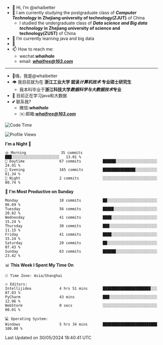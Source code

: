 - 👋 Hi, I’m @whaibetter
- 👀 I am currently studying the postgraduate class of ***Computer Technology* in Zhejiang university of technology(ZJUT)** of China
  -  I studied the undergraduate class of ***Data science and Big data technology* in Zhejiang university of science and technology(ZUST)** of China
- 🌱 I’m currently learning java and big data
- 💞️ 
- 📫 How to reach me: 
  - wechat:***whaihalo***
  - email: ***whaifree@163.com***
 ------------------------
- 👋嗨，我是@whaibetter
- 👁 我目前就为在 **浙江工业大学 就读*计算机技术* 专业硕士研究生**
  - 我本科毕业于**浙江科技大学*数据科学与大数据技术*专业**
- 🌴 目前正在学习java和大数据
- 💕 联系我?
  - 微信:***whaihalo***
  - ✉️:邮箱:***whaifree@163.com***

<!--START_SECTION:waka-->
![Code Time](http://img.shields.io/badge/Code%20Time-261%20hrs%2048%20mins-blue)

![Profile Views](http://img.shields.io/badge/Profile%20Views-0-blue)

**I'm a Night 🦉** 

```text
🌞 Morning                35 commits          ███░░░░░░░░░░░░░░░░░░░░░░   13.01 % 
🌆 Daytime                67 commits          ██████░░░░░░░░░░░░░░░░░░░   24.91 % 
🌃 Evening                165 commits         ███████████████░░░░░░░░░░   61.34 % 
🌙 Night                  2 commits           ░░░░░░░░░░░░░░░░░░░░░░░░░   00.74 % 
```
📅 **I'm Most Productive on Sunday** 

```text
Monday                   18 commits          ██░░░░░░░░░░░░░░░░░░░░░░░   06.69 % 
Tuesday                  56 commits          █████░░░░░░░░░░░░░░░░░░░░   20.82 % 
Wednesday                41 commits          ████░░░░░░░░░░░░░░░░░░░░░   15.24 % 
Thursday                 30 commits          ███░░░░░░░░░░░░░░░░░░░░░░   11.15 % 
Friday                   41 commits          ████░░░░░░░░░░░░░░░░░░░░░   15.24 % 
Saturday                 20 commits          ██░░░░░░░░░░░░░░░░░░░░░░░   07.43 % 
Sunday                   63 commits          ██████░░░░░░░░░░░░░░░░░░░   23.42 % 
```


📊 **This Week I Spent My Time On** 

```text
🕑︎ Time Zone: Asia/Shanghai

🔥 Editors: 
Intellijidea             4 hrs 51 mins       ██████████████████████░░░   87.03 % 
PyCharm                  43 mins             ███░░░░░░░░░░░░░░░░░░░░░░   12.96 % 
WebStorm                 0 secs              ░░░░░░░░░░░░░░░░░░░░░░░░░   00.01 % 

💻 Operating System: 
Windows                  5 hrs 34 mins       █████████████████████████   100.00 % 
```


 Last Updated on 30/05/2024 18:40:41 UTC
<!--END_SECTION:waka-->
